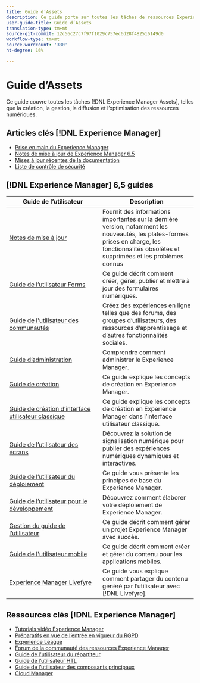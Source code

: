 ```yaml
---
title: Guide d’Assets
description: Ce guide porte sur toutes les tâches de ressources Experience Manager, telles que la création, la gestion, la diffusion et l’optimisation des ressources numériques.
user-guide-title: Guide d’Assets
translation-type: tm+mt
source-git-commit: 12c56c27c7f97f1029c757ec6d28f482516149d0
workflow-type: tm+mt
source-wordcount: '330'
ht-degree: 16%

---
```



# Guide d’Assets

Ce guide couvre toutes les tâches [!DNL Experience Manager Assets], telles que la création, la gestion, la diffusion et l’optimisation des ressources numériques.

## Articles clés [!DNL Experience Manager]

<!-- TBD: Some of these links will soon be updated. Change these when new articles go live on docs.adobe.com.
-->

* [Prise en main du Experience Manager](https://helpx.adobe.com/fr/experience-manager/get-started.html)
* [Notes de mise à jour de Experience Manager 6.5](/help/release-notes/home.md)
* [Mises à jour récentes de la documentation](https://experienceleague.adobe.com/docs/experience-manager-release-information/aem-release-updates/doc-updates/documentation-updates.html)
* [Liste de contrôle de sécurité](/help/sites-administering/security-checklist.md)

## [!DNL Experience Manager] 6,5 guides

| Guide de l’utilisateur | Description |
|--- |---|
| [Notes de mise à jour](/help/release-notes/home.md) | Fournit des informations importantes sur la dernière version, notamment les nouveautés, les plates-formes prises en charge, les fonctionnalités obsolètes et supprimées et les problèmes connus |
| [Guide de l’utilisateur Forms](/help/forms/home.md) | Ce guide décrit comment créer, gérer, publier et mettre à jour des formulaires numériques. |
| [Guide de l&#39;utilisateur des communautés](/help/communities/home.md) | Créez des expériences en ligne telles que des forums, des groupes d’utilisateurs, des ressources d’apprentissage et d’autres fonctionnalités sociales. |
| [Guide d’administration](/help/sites-administering/home.md) | Comprendre comment administrer le Experience Manager. |
| [Guide de création](/help/sites-authoring/home.md) | Ce guide explique les concepts de création en Experience Manager. |
| [Guide de création d’interface utilisateur classique](/help/sites-classic-ui-authoring/home.md) | Ce guide explique les concepts de création en Experience Manager dans l’interface utilisateur classique. |
| [Guide de l’utilisateur des écrans](https://experienceleague.adobe.com/docs/experience-manager-screens/user-guide/aem-screens-introduction.html) | Découvrez la solution de signalisation numérique pour publier des expériences numériques dynamiques et interactives. |
| [Guide de l’utilisateur du déploiement](/help/sites-deploying/home.md) | Ce guide vous présente les principes de base du Experience Manager. |
| [Guide de l’utilisateur pour le développement](/help/sites-developing/home.md) | Découvrez comment élaborer votre déploiement de Experience Manager. |
| [Gestion du guide de l’utilisateur](/help/managing/home.md) | Ce guide décrit comment gérer un projet Experience Manager avec succès. |
| [Guide de l&#39;utilisateur mobile](/help/mobile/home.md) | Ce guide décrit comment créer et gérer du contenu pour les applications mobiles. |
| [Experience Manager Livefyre](https://experienceleague.adobe.com/docs/livefyre/using/home.html) | Ce guide vous explique comment partager du contenu généré par l’utilisateur avec [!DNL Livefyre]. |

## Ressources clés [!DNL Experience Manager]

* [Tutorials vidéo Experience Manager](https://helpx.adobe.com/experience-manager/kt/index/aem-6-5-videos.html#Assets)
* [Préparatifs en vue de l’entrée en vigueur du RGPD](/help/managing/data-protection-and-privacy.md)
* [Experience League](https://guided.adobe.com/?mv=other#recommended/solutions/experience-manager)
* [Forum de la communauté des ressources Experience Manager](https://experienceleaguecommunities.adobe.com/t5/Adobe-Experience-Manager-Assets/ct-p/experience-manager-assets-community)
* [Guide de l&#39;utilisateur du répartiteur](https://experienceleague.adobe.com/docs/experience-manager-dispatcher/using/dispatcher.html)
* [Guide de l’utilisateur HTL](https://experienceleague.adobe.com/docs/experience-manager-htl/using/overview.html)
* [Guide de l’utilisateur des composants principaux](https://experienceleague.adobe.com/docs/experience-manager-core-components/using/introduction.html)
* [Cloud Manager](https://experienceleague.adobe.com/docs/experience-manager-cloud-manager/using/introduction-to-cloud-manager.html)
